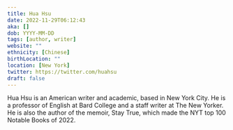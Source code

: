 ```yaml
---
title: Hua Hsu
date: 2022-11-29T06:12:43
aka: []
dob: YYYY-MM-DD
tags: [author, writer]
website: ""
ethnicity: [Chinese]
birthLocation: ""
location: [New York]
twitter: https://twitter.com/huahsu
draft: false
---
```


Hua Hsu is an American writer and academic, based in New York City. He is a professor of English at Bard College and a staff writer at The New Yorker. He is also the author of the memoir, Stay True, which made the NYT top 100 Notable Books of 2022.